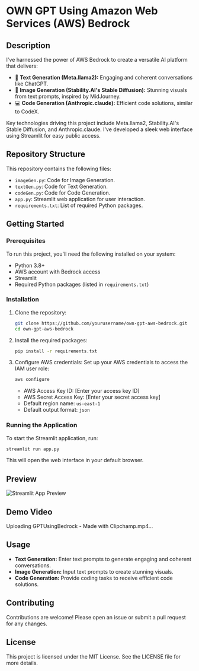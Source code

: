 # OWN GPT Using Amazon Web Services (AWS) Bedrock

## Description
I've harnessed the power of AWS Bedrock to create a versatile AI platform that delivers:
- 📝 **Text Generation (Meta.llama2):** Engaging and coherent conversations like ChatGPT.
- 🎨 **Image Generation (Stability.AI's Stable Diffusion):** Stunning visuals from text prompts, inspired by MidJourney.
- 💻 **Code Generation (Anthropic.claude):** Efficient code solutions, similar to CodeX.

Key technologies driving this project include Meta.llama2, Stability.AI's Stable Diffusion, and Anthropic.claude. I've developed a sleek web interface using Streamlit for easy public access.

## Repository Structure
This repository contains the following files:

- `imageGen.py`: Code for Image Generation.
- `textGen.py`: Code for Text Generation.
- `codeGen.py`: Code for Code Generation.
- `app.py`: Streamlit web application for user interaction.
- `requirements.txt`: List of required Python packages.

## Getting Started

### Prerequisites
To run this project, you'll need the following installed on your system:
- Python 3.8+
- AWS account with Bedrock access
- Streamlit
- Required Python packages (listed in `requirements.txt`)

### Installation
1. Clone the repository:
    ```sh
    git clone https://github.com/yourusername/own-gpt-aws-bedrock.git
    cd own-gpt-aws-bedrock
    ```

2. Install the required packages:
    ```sh
    pip install -r requirements.txt
    ```

3. Configure AWS credentials:
    Set up your AWS credentials to access the IAM user role:
    ```sh
    aws configure
    ```
    - AWS Access Key ID: [Enter your access key ID]
    - AWS Secret Access Key: [Enter your secret access key]
    - Default region name: `us-east-1`
    - Default output format: `json`

### Running the Application
To start the Streamlit application, run:
```sh
streamlit run app.py
```

This will open the web interface in your default browser.

## Preview
![Streamlit App Preview](https://github.com/Surendraprajapat18/OWN-GPT-Using-Amazon-Web-Services-AWS-Bedrock/assets/97840357/cd1de042-e018-4ccf-9867-4cf8f8ce5268)

## Demo Video

Uploading GPTUsingBedrock - Made with Clipchamp.mp4…


## Usage
- **Text Generation:** Enter text prompts to generate engaging and coherent conversations.
- **Image Generation:** Input text prompts to create stunning visuals.
- **Code Generation:** Provide coding tasks to receive efficient code solutions.

## Contributing
Contributions are welcome! Please open an issue or submit a pull request for any changes.

## License
This project is licensed under the MIT License. See the LICENSE file for more details.
